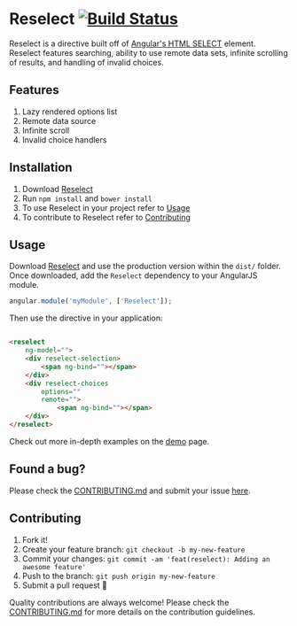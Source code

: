 # Reselect [![Build Status](https://travis-ci.org/reselect/Reselect.svg?branch=master)](https://travis-ci.org/reselect/Reselect)

Reselect is a directive built off of [Angular's HTML SELECT](https://docs.angularjs.org/api/ng/directive/select) element. Reselect features searching, ability to use remote data sets, infinite scrolling of results, and handling of invalid choices.

## Features
1. Lazy rendered options list
2. Remote data source
3. Infinite scroll
4. Invalid choice handlers

## Installation

1. Download [Reselect](https://github.com/reselect/Reselect)
2. Run `npm install` and `bower install`
3. To use Reselect in your project refer to [Usage](#usage)
4. To contribute to Reselect refer to [Contributing](#contributing)

## Usage
Download [Reselect](https://github.com/reselect/Reselect) and use the production version within the `dist/` folder. Once downloaded, add the `Reselect` dependency to your AngularJS module.

```js
angular.module('myModule', ['Reselect']);
```

Then use the directive in your application: 
````html

<reselect
    ng-model="">
    <div reselect-selection>
        <span ng-bind=""></span>
    </div>
    <div reselect-choices
        options=""
        remote="">
            <span ng-bind=""></span>
    </div>
</reselect>

````

Check out more in-depth examples on the [demo](http://reselect.github.io/Reselect/) page.


## Found a bug?

Please check the [CONTRIBUTING.md](CONTRIBUTING.md) and submit your issue [here](https://github.com/reselect/Reselect/issues/new).

## Contributing

1. Fork it!
2. Create your feature branch: `git checkout -b my-new-feature`
3. Commit your changes: `git commit -am 'feat(reselect): Adding an awesome feature'`
4. Push to the branch: `git push origin my-new-feature`
5. Submit a pull request :rocket:

Quality contributions are always welcome! Please check the [CONTRIBUTING.md](CONTRIBUTING.md) for more details on the contribution guidelines.

